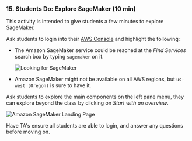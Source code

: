 ### 15. Students Do: Explore SageMaker (10 min)

This activity is intended to give students a few minutes to explore SageMaker.

Ask students to login into their [AWS Console](https://console.aws.amazon.com) and highlight the following:

* The Amazon SageMaker service could be reached at the _Find Services_ search box by typing `sagemaker` on it.

    ![Looking for SageMaker](Images/looking-sagemaker.png)

* Amazon SageMaker might not be available on all AWS regions, but `us-west (Oregon)` is sure to have it.

Ask students to explore the main components on the left pane menu, they can explore beyond the class by clicking on _Start with an overview_.

![Amazon SageMaker Landing Page](Images/sagemaker-landing.png)

Have TA's ensure all students are able to login, and answer any questions before moving on.
